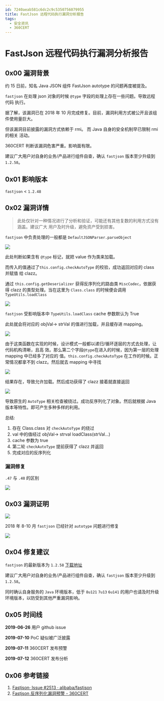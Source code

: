 ```yaml
---
id: 7240aeab581c6dc2c9c5350756079955
title: FastJson 远程代码执行漏洞分析报告
tags: 
  - 安全资讯
  - 360CERT
---
```


# FastJson 远程代码执行漏洞分析报告

0x00 漏洞背景
---------


约 15 日前，知名 Java JSON 组件 FastJson autotype 的问题再度被提及。


`fastjson` 在处理 json 对象的时候 `@type` 字段的处理上存在一些问题。导致远程代码
执行。


据了解，该漏洞已在 2018 年 10 月完成修复。目前，漏洞利用方式被公开且该组件使用量巨大。


但该漏洞目前披露的漏洞方式依赖于 rmi。 而 Java 自身的安全机制早已限制 rmi 的相关
活动。


360CERT 判断该漏洞危害严重。影响面有限。


建议广大用户对自身的业务/产品进行组件自查，确认 `fastjson` 版本至少升级到
`1.2.58`。


0x01 影响版本
---------


`fastjson` < `1.2.48`


0x02 漏洞详情
---------



> 
> 此处仅针对一种情况进行了分析和验证，可能还有其他复数的利用方式没有涵盖。建议广大
> 用户及时升级，避免资产受到损害。
> 
> 
> 


`fastjson` 中负责处理的一般都是 `DefaultJSONParser.parseObject`


![](https://p403.ssl.qhimgs4.com/t01afd86ec80675f4c1.png)


此处判断如果含有 `@type` 标记，就把 value 作为类来加载。


而传入的值通过了`this.config.checkAutoType` 的校验，成功返回对应的 class 并赋值
给 clazz。


通过 `this.config.getDeserializer` 获得反序列化的路由类 `MiscCodec`，依据获得
clazz 的类型处理。当在这里为 `Class.class` 的时候便会调用 `TypeUtils.loadClass`


![](https://p403.ssl.qhimgs4.com/t0124a870e2a4ad5fe9.png)


`fastjson` 受影响版本中 `TypeUtils.loadClass` cache 参数默认为 True


此处就会将对应的 objVal-> strVal 的值进行加载，并且缓存进 mapping。


![](https://p403.ssl.qhimgs4.com/t01d43df9ba7b0fb1db.png)


由于这类函数在实现的时候，设计模式一般都以递归/循环逐层的方式去处理，让代码机构清晰，且高
效。那么第二个字段`@type`在进入的时候，因为第一层的处理 mapping 中已经多了对应的
值。`this.config.checkAutoType` 在工作的时候。正常情况都拿不到 clazz。然后就去
mapping 中寻找


![](https://p403.ssl.qhimgs4.com/t012e83534b6a0f46a0.png)


结果存在，导致允许加载。然后成功获得了 clazz 接着就直接返回


![](https://p403.ssl.qhimgs4.com/t011083d6a242693976.png)


导致原生的 `AutoType` 相关检查被绕过。成功反序列化了对象。然后就根据 Java 版本等特性。即可产生多种多样的利用。


总结:


1. 存在 Class.class 对 `checkAutoType` 的绕过
2. val 中的值经过 objVal-> strval loadClass(strVal...)
3. cache 参数为 true
4. 第二轮 `checkAutoType` 提前获得了 clazz 并返回
5. 完成对应的反序列化


### 漏洞修复


`.47` 与 `.48` 的区别


![](https://p403.ssl.qhimgs4.com/t015acc92a704013052.png)


0x03 漏洞证明
---------


![](https://p403.ssl.qhimgs4.com/t015ad49bff318b99ae.png)


2018 年 8-10 月 `fastjson` 已经针对 `autotype` 问题进行修复


![](https://p403.ssl.qhimgs4.com/t01fdbf51442a014644.png)


0x04 修复建议
---------


`fastjson` 的最新版本为 `1.2.58` [下载地址](https://github.com/alibaba/fastjson/releases)


建议广大用户对自身的业务/产品进行组件自查，确认 `fastjson` 版本至少升级到
`1.2.58`。


同时确认自身服务的 `Java` 环境版本，低于 `8u121` `7u13` `6u141` 的用户也请及时升级环境版本，以防受到其他严重漏洞影响。


0x05 时间线
--------


**2019-06-26** 用户 github issue


**2019-07-10** PoC 疑似被广泛披露


**2019-07-11** 360CERT 发布预警


**2019-07-12** 360CERT 发布分析


0x06 参考链接
---------


1. [Fastjson· Issue #2513 ·
alibaba/fastjson](https://github.com/alibaba/fastjson/issues/2513)
2. [Fastjson 反序列化漏洞预警 -
360CERT](https://cert.360.cn/warning/detail?id=8622a363de8c8959198e9684a3003caa)


